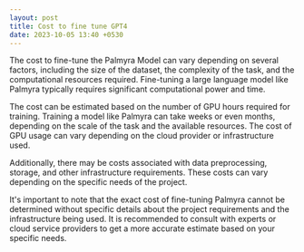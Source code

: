 ```yaml
---
layout: post
title: Cost to fine tune GPT4
date: 2023-10-05 13:40 +0530
---
```


The cost to fine-tune the Palmyra Model can vary depending on several factors, including the size of the dataset, the complexity of the task, and the computational resources required. Fine-tuning a large language model like Palmyra typically requires significant computational power and time.

The cost can be estimated based on the number of GPU hours required for training. Training a model like Palmyra can take weeks or even months, depending on the scale of the task and the available resources. The cost of GPU usage can vary depending on the cloud provider or infrastructure used.

Additionally, there may be costs associated with data preprocessing, storage, and other infrastructure requirements. These costs can vary depending on the specific needs of the project.

It's important to note that the exact cost of fine-tuning Palmyra cannot be determined without specific details about the project requirements and the infrastructure being used. It is recommended to consult with experts or cloud service providers to get a more accurate estimate based on your specific needs.
